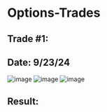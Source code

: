 # Options-Trades


## Trade #1: 
## Date: 9/23/24

![image](https://github.com/user-attachments/assets/ae74f980-8231-4557-8514-c2f13368a982)
![image](https://github.com/user-attachments/assets/9eadd58e-c9a1-4e39-89c3-d4319afc9d16)
![image](https://github.com/user-attachments/assets/dcf657a1-9afc-4bfe-aae1-8350b8725bbe)


## Result:



